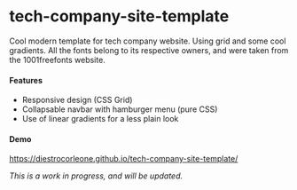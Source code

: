 # tech-company-site-template

Cool modern template for tech company website. Using grid and some cool gradients. All the fonts belong to its respective owners, and were taken from the 1001freefonts website.

#### Features

- Responsive design (CSS Grid)
- Collapsable navbar with hamburger menu (pure CSS)
- Use of linear gradients for a less plain look

#### Demo

https://diestrocorleone.github.io/tech-company-site-template/

_This is a work in progress, and will be updated._




